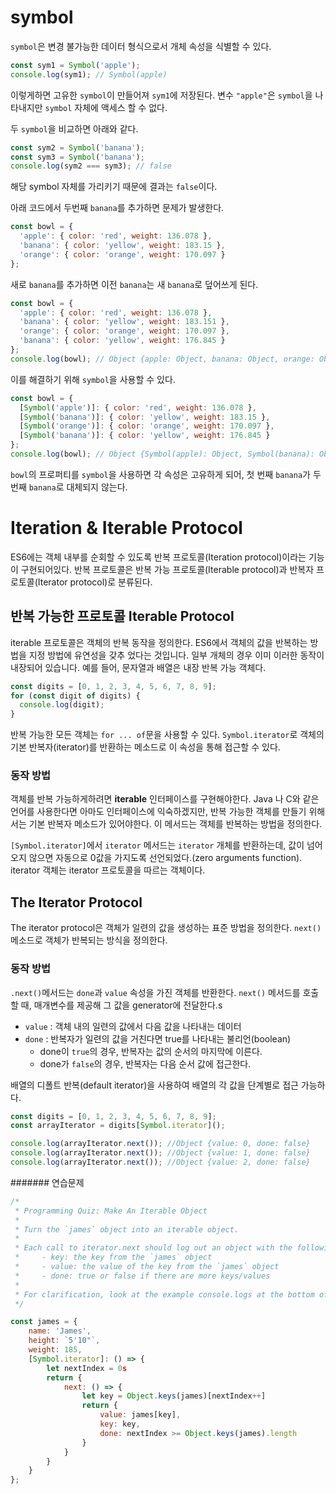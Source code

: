 # symbol
`symbol`은 변경 불가능한 데이터 형식으로서 개체 속성을 식별할 수 있다.

```javascript
const sym1 = Symbol('apple');
console.log(sym1); // Symbol(apple) 
```

이렇게하면 고유한 `symbol`이 만들어져 `sym1`에 저장된다. 변수 `"apple"`은 `symbol`을 나타내지만 `symbol` 자체에 액세스 할 수 없다.

두 `symbol`을 비교하면 아래와 같다.

```javascript
const sym2 = Symbol('banana');
const sym3 = Symbol('banana');
console.log(sym2 === sym3); // false
```

해당 symbol 자체를 가리키기 때문에 결과는 `false`이다. 

아래 코드에서 두번째 `banana`를 추가하면 문제가 발생한다.
```javascript
const bowl = {
  'apple': { color: 'red', weight: 136.078 },
  'banana': { color: 'yellow', weight: 183.15 },
  'orange': { color: 'orange', weight: 170.097 }
};
```
새로 `banana`를 추가하면 이전 `banana`는 새 `banana`로 덮어쓰게 된다. 


```javascript
const bowl = {
  'apple': { color: 'red', weight: 136.078 },
  'banana': { color: 'yellow', weight: 183.151 },
  'orange': { color: 'orange', weight: 170.097 },
  'banana': { color: 'yellow', weight: 176.845 }
};
console.log(bowl); // Object {apple: Object, banana: Object, orange: Object}
```

이를 해결하기 위해 `symbol`을 사용할 수 있다. 
```javascript
const bowl = {
  [Symbol('apple')]: { color: 'red', weight: 136.078 },
  [Symbol('banana')]: { color: 'yellow', weight: 183.15 },
  [Symbol('orange')]: { color: 'orange', weight: 170.097 },
  [Symbol('banana')]: { color: 'yellow', weight: 176.845 }
};
console.log(bowl); // Object {Symbol(apple): Object, Symbol(banana): Object, Symbol(orange): Object, Symbol(banana): Object}
```
`bowl`의 프로퍼티를 `symbol`을 사용하면 각 속성은 고유하게 되어, 첫 번째 `banana`가 두 번째 `banana`로 대체되지 않는다.

# Iteration & Iterable Protocol
ES6에는 객체 내부를 순회할 수 있도록 반복 프로토콜(Iteration protocol)이라는 기능이 구현되어있다. 반복 프로토콜은 반복 가능 프로토콜(Iterable protocol)과 반복자 프로토콜(Iterator protocol)로 분류된다.

## 반복 가능한 프로토콜 Iterable Protocol
iterable 프로토콜은 객체의 반복 동작을 정의한다. ES6에서 객체의 값을 반복하는 방법을 지정 방법에 유연성을 갖추 었다는 것입니다. 일부 개체의 경우 이미 이러한 동작이 내장되어 있습니다. 예를 들어, 문자열과 배열은 내장 반복 가능 객체다.

```javascript
const digits = [0, 1, 2, 3, 4, 5, 6, 7, 8, 9];
for (const digit of digits) {
  console.log(digit);
}
```
반복 가능한 모든 객체는 `for ... of`문을 사용할 수 있다. `Symbol.iterator`로 객체의 기본 반복자(iterator)를 반환하는 메소드로 이 속성을 통해 접근할 수 있다.

### 동작 방법
객체를 반복 가능하게하려면 __iterable__ 인터페이스를 구현해야한다. Java 나 C와 같은 언어를 사용한다면 아마도 인터페이스에 익숙하겠지만, 반복 가능한 객체를 만들기 위해서는 기본 반복자 메소드가 있어야한다. 이 메서드는 객체를 반복하는 방법을 정의한다.

`[Symbol.iterator]`에서 `iterator` 메서드는 `iterator` 개체를 반환하는데, 값이 넘어오지 않으면 자동으로 0값을 가지도록 선언되었다.(zero arguments function). iterator 객체는 iterator 프로토콜을 따르는 객체이다.


## The Iterator Protocol
The iterator protocol은 객체가 일련의 값을 생성하는 표준 방법을 정의한다. `next()` 메소드로 객체가 반복되는 방식을 정의한다.

### 동작 방법
`.next()`메서드는 `done`과 `value` 속성을 가진 객체를 반환한다. `next()` 메서드를 호출할 때, 매개변수를 제공해 그 값을 generator에 전달한다.s

* `value` : 객체 내의 일련의 값에서 다음 값을 나타내는 데이터
* `done` : 반복자가 일련의 값을 거친다면 true를 나타내는 불리언(boolean)
  * done이 `true`의 경우, 반복자는 값의 순서의 마지막에 이른다.
  * done가 `false`의 경우, 반복자는 다음 순서 값에 접근한다.

배열의 디폴트 반복(default iterator)을 사용하여 배열의 각 값을 단계별로 접근 가능하다.

```javascript
const digits = [0, 1, 2, 3, 4, 5, 6, 7, 8, 9];
const arrayIterator = digits[Symbol.iterator]();

console.log(arrayIterator.next()); //Object {value: 0, done: false}
console.log(arrayIterator.next()); //Object {value: 1, done: false}
console.log(arrayIterator.next()); //Object {value: 2, done: false}
```

####### 연습문제
```javascript
/*
 * Programming Quiz: Make An Iterable Object
 *
 * Turn the `james` object into an iterable object.
 *
 * Each call to iterator.next should log out an object with the following info:
 *     - key: the key from the `james` object
 *     - value: the value of the key from the `james` object
 *     - done: true or false if there are more keys/values
 *
 * For clarification, look at the example console.logs at the bottom of the code.
 */

const james = {
    name: 'James',
    height: `5'10"`,
    weight: 185,
    [Symbol.iterator]: () => {
        let nextIndex = 0s
        return {
            next: () => {
                let key = Object.keys(james)[nextIndex++]
                return {
                    value: james[key],
                    key: key,
                    done: nextIndex >= Object.keys(james).length
                }
            }
        }
    }
}; 
```